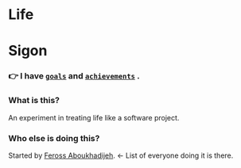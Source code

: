 #  Life

# Sigon

### 👉 I have  [`goals`](https://github.com/sigon426/Life/issues?state=open) and [`achievements`](https://github.com/sigon426/Life/issues?state=closed) .

### What is this?

An experiment in treating life like a software project.

### Who else is doing this?

Started by [Feross Aboukhadijeh](https://github.com/feross/Life). <- List of everyone doing it is there.

